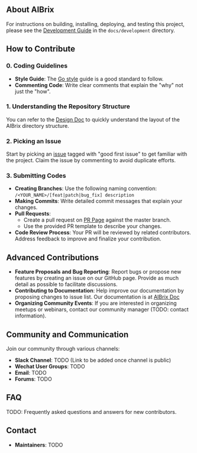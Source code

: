 ## About AIBrix

For instructions on building, installing, deploying, and testing this project, 
please see the [Development Guide](development/README.md) in the `docs/development` directory.

## How to Contribute

### 0. Coding Guidelines

- **Style Guide**: The [Go style](https://google.github.io/styleguide/go/) guide is a good standard to follow.
- **Commenting Code**: Write clear comments that explain the "why" not just the "how".

### 1. Understanding the Repository Structure

You can refer to the [Design Doc](https://github.com/vllm-project/aibrix/tree/main/docs/tutorial) to quickly understand the layout of the AIBrix directory structure.

### 2. Picking an Issue

Start by picking an [issue](https://github.com/vllm-project/aibrix/issues) tagged with "good first issue" to get familiar with the project. Claim the issue by commenting to avoid duplicate efforts.

### 3. Submitting Codes

- **Creating Branches**: Use the following naming convention: `/<YOUR_NAME>/[feat|patch|bug_fix] description`
- **Making Commits**: Write detailed commit messages that explain your changes.
- **Pull Requests**:
  - Create a pull request on [PR Page](https://github.com/vllm-project/aibrix/pulls) against the master branch.
  - Use the provided PR template to describe your changes.
- **Code Review Process**: Your PR will be reviewed by related contributors. Address feedback to improve and finalize your contribution.

## Advanced Contributions

- **Feature Proposals and Bug Reporting**: Report bugs or propose new features by creating an issue on our GitHub page. Provide as much detail as possible to facilitate discussions.
- **Contributing to Documentation**: Help improve our documentation by proposing changes to issue list. Our documentation is at [AIBrix Doc](https://github.com/vllm-project/aibrix/tree/main/docs/tutorial)
- **Organizing Community Events**: If you are interested in organizing meetups or webinars, contact our community manager (TODO: contact information).

## Community and Communication

Join our community through various channels:

- **Slack Channel**: TODO (Link to be added once channel is public)
- **Wechat User Groups**: TODO
- **Email**: TODO
- **Forums**: TODO

## FAQ

TODO: Frequently asked questions and answers for new contributors.

## Contact

- **Maintainers**: TODO
